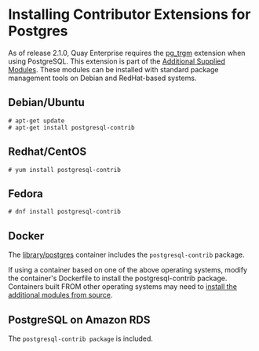 # Installing Contributor Extensions for Postgres

As of release 2.1.0, Quay Enterprise requires the [pg_trgm][pg_trm] extension when using PostgreSQL. This extension is part of the [Additional Supplied Modules][Additional Supplied Modules]. These modules can be installed with standard package management tools on Debian and RedHat-based systems.

## Debian/Ubuntu

```
# apt-get update
# apt-get install postgresql-contrib
```

## Redhat/CentOS

```
# yum install postgresql-contrib
```
## Fedora

```
# dnf install postgresql-contrib
```

## Docker 
The [library/postgres][library/postgres] container includes the `postgresql-contrib` package.

If using a container based on one of the above operating systems, modify the container's Dockerfile to install the postgresql-contrib package. Containers built FROM other operating systems may need to [install the additional modules from source][source]. 

## PostgreSQL on Amazon RDS

The `postgresql-contrib package` is included.

[pg_trm]: https://www.postgresql.org/docs/current/static/pgtrgm.html
[Additional Supplied Modules]: https://www.postgresql.org/docs/current/static/contrib.html
[library/postgres]: https://hub.docker.com/_/postgres/
[source]: https://www.postgresql.org/docs/current/static/contrib.html
